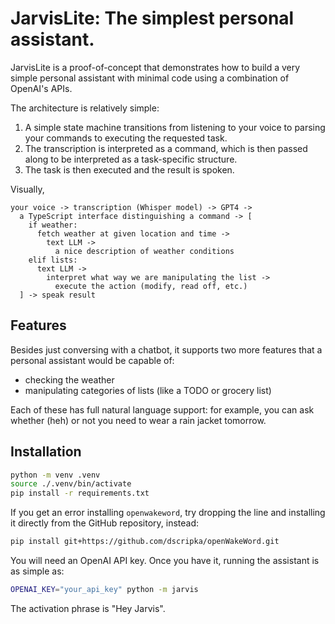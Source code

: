 # JarvisLite: The simplest personal assistant.

JarvisLite is a proof-of-concept that demonstrates how to build a very simple personal assistant with minimal code using a combination of OpenAI's APIs.

The architecture is relatively simple:

 1. A simple state machine transitions from listening to your voice to parsing your commands to executing the requested task.
 2. The transcription is interpreted as a command, which is then passed along to be interpreted as a task-specific structure.
 3. The task is then executed and the result is spoken.

Visually,

    your voice -> transcription (Whisper model) -> GPT4 -> 
      a TypeScript interface distinguishing a command -> [
        if weather:
          fetch weather at given location and time ->
            text LLM ->
              a nice description of weather conditions
        elif lists:
          text LLM ->
            interpret what way we are manipulating the list ->
              execute the action (modify, read off, etc.)
      ] -> speak result

## Features

Besides just conversing with a chatbot, it supports two more features that a personal assistant would be capable of:
 - checking the weather
 - manipulating categories of lists (like a TODO or grocery list)

Each of these has full natural language support: for example, you can ask whether (heh) or not you need to wear a rain jacket tomorrow.

## Installation

```bash
python -m venv .venv
source ./.venv/bin/activate
pip install -r requirements.txt
```

If you get an error installing `openwakeword`, try dropping the line and installing it directly from the GitHub repository, instead:

```bash
pip install git+https://github.com/dscripka/openWakeWord.git
```

You will need an OpenAI API key. Once you have it, running the assistant is as simple as:

```bash
OPENAI_KEY="your_api_key" python -m jarvis
```

The activation phrase is "Hey Jarvis".
